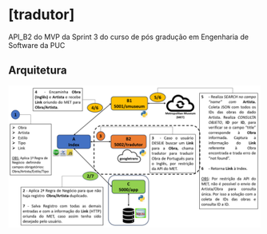 # [tradutor]
 API_B2 do MVP da Sprint 3 do curso de pós gradução em Engenharia de Software da PUC

## Arquitetura

![API_B2](https://github.com/Moriblo/tradutor/blob/main/API_B2.png)
